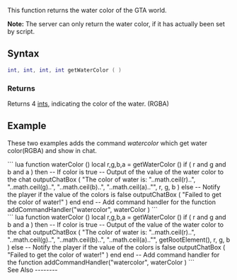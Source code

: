 This function returns the water color of the GTA world.

**Note:** The server can only return the water color, if it has actually been set by script.

Syntax
------

``` lua
int, int, int, int getWaterColor ( )
```

### Returns

Returns 4 [ints](/int.md "wikilink"), indicating the color of the water. (RGBA)

Example
-------

These two examples adds the command *watercolor* which get water color(RGBA) and show in chat.

<section name="Client" class="client" show="true">
``` lua
function waterColor ()
    local r,g,b,a = getWaterColor ()
    if ( r and g and b and a ) then -- If color is true
          -- Output of the value of the water color to the chat
        outputChatBox ( "The color of water is: "..math.ceil(r)..", "..math.ceil(g)..", "..math.ceil(b)..", "..math.ceil(a).."", r, g, b )
    else
          -- Notify the player if the value of the colors is false
        outputChatBox ( "Failed to get the color of water!" )
    end
end
  -- Add command handler for the function
addCommandHandler("watercolor", waterColor )
```

</section>
<section name="Server" class="server" show="true">
``` lua
function waterColor ()
    local r,g,b,a = getWaterColor ()
    if ( r and g and b and a ) then -- If color is true
          -- Output of the value of the water color to the chat
        outputChatBox ( "The color of water is: "..math.ceil(r)..", "..math.ceil(g)..", "..math.ceil(b)..", "..math.ceil(a).."", getRootElement(), r, g, b )
    else
          -- Notify the player if the value of the colors is false
        outputChatBox ( "Failed to get the color of water!" )
    end
end
  -- Add command handler for the function
addCommandHandler("watercolor", waterColor )
```

</section>
See Also
--------
